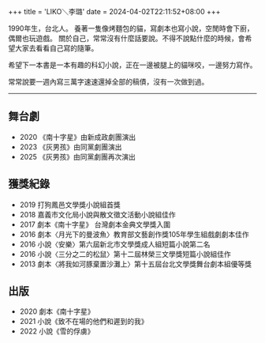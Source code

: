 +++
title = 'LIKO＼李璐'
date = 2024-04-02T22:11:52+08:00
+++



1990年生，台北人。
養著一隻像烤麵包的貓，寫劇本也寫小說，空閒時會下廚，偶爾也玩遊戲。
關於自己，常常沒有什麼話要說。不得不說點什麼的時候，會希望大家去看看自己寫的隨筆。


希望下一本書是一本有趣的科幻小說，正在一邊被腿上的貓咪咬，一邊努力寫作。


常常說要一週內寫三萬字速速還掉全部的稿債，沒有一次做到過。

-----------

舞台劇
--

- 2020 《南十字星》由新成政劇團演出
- 2023 《灰男孩》由同黨劇團演出
- 2025 《灰男孩》由同黨劇團再次演出

獲獎紀錄
--
 
- 2019 打狗鳳邑文學獎小說組首獎 
- 2018 嘉義市文化局小說與散文徵文活動小說組佳作 
- 2017 劇本《南十字星》 台灣劇本金典文學獎入圍
- 2016 劇本〈月光下的曼波魚〉教育部文藝創作獎105年學生組戲劇劇本佳作
- 2016 小說〈安樂〉第六屆新北市文學獎成人組短篇小說第二名 
- 2016 小說〈三分之二的松鼠〉第十二屆林榮三文學獎短篇小說組佳作 
- 2013 劇本〈將我如河豚棄置沙灘上〉第十五屆台北文學獎舞台劇本組優等獎  



出版
--

- 2020 劇本《南十字星》
- 2021 小說《致不在場的他們和遲到的我》
- 2022 小說《雪的俘虜》

